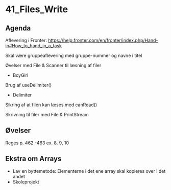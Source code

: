 # 41_Files_Write

## Agenda
Aflevering i Fronter: https://help.fronter.com/en/fronter/index.php/Hand-in#How_to_hand_in_a_task

Skal være gruppeaflevering med gruppe-nummer og navne i titel

Øvelser med File & Scanner til læsning af filer
* BoyGirl

Brug af useDelimiter()
* Delimiter

Sikring af at filen kan læses med canRead()

Skrivning til filer med File & PrintStream

## Øvelser
Reges p. 462 -463 ex. 8, 9, 10

## Ekstra om Arrays
* Lav en byttemetode: Elementerne i det ene array skal kopieres over i det andet
* Skoleprojekt
